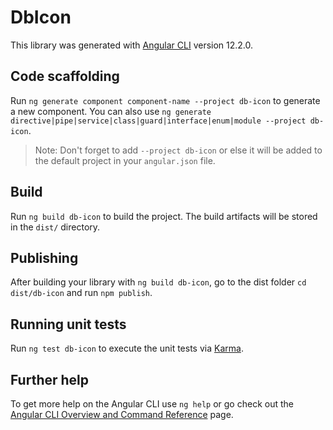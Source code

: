 # DbIcon

This library was generated with [Angular CLI](https://github.com/angular/angular-cli) version 12.2.0.

## Code scaffolding

Run `ng generate component component-name --project db-icon` to generate a new component. You can also use `ng generate directive|pipe|service|class|guard|interface|enum|module --project db-icon`.
> Note: Don't forget to add `--project db-icon` or else it will be added to the default project in your `angular.json` file. 

## Build

Run `ng build db-icon` to build the project. The build artifacts will be stored in the `dist/` directory.

## Publishing

After building your library with `ng build db-icon`, go to the dist folder `cd dist/db-icon` and run `npm publish`.

## Running unit tests

Run `ng test db-icon` to execute the unit tests via [Karma](https://karma-runner.github.io).

## Further help

To get more help on the Angular CLI use `ng help` or go check out the [Angular CLI Overview and Command Reference](https://angular.io/cli) page.
